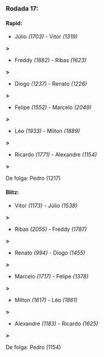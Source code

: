 ### Rodada 17:

#### Rapid:

* Júlio *(1703)*     -     Vitor *(1319)*

 **>** 
* Freddy *(1882)*     -     Ribas *(1623)*

 **>** 
* Diogo *(1237)*     -     Renato *(1226)*

 **>** 
* Felipe *(1552)*     -     Marcelo *(2049)*

 **>** 
* Léo *(1933)*     -     Milton *(1889)*

 **>** 
* Ricardo *(1771)*     -     Alexandre *(1154)*

 **>** 

De folga: Pedro (1217)

#### Blitz:

* Vitor *(1173)*     -     Júlio *(1538)*

 **>** 
* Ribas *(2055)*     -     Freddy *(1787)*

 **>** 
* Renato *(994)*     -     Diogo *(1455)*

 **>** 
* Marcelo *(1717)*     -     Felipe *(1378)*

 **>** 
* Milton *(1617)*     -     Léo *(1861)*

 **>** 
* Alexandre *(1183)*     -     Ricardo *(1625)*

 **>** 

De folga: Pedro (1154)

